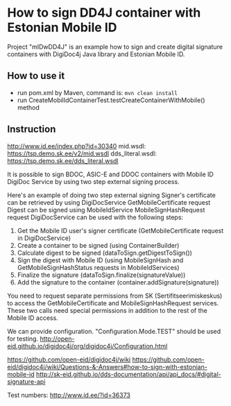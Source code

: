  # How to sign DD4J container with Estonian Mobile ID
 
 Project "mIDwDD4J" is an example how to sign and create digital 
 signature containers with DigiDoc4j Java library and
 Estonian Mobile ID.
 
 ## How to use it
  - run pom.xml by Maven, command is: `mvn clean install`
  - run CreateMobilIdContainerTest.testCreateContainerWithMobile() method 
   
 ## Instruction  
 http://www.id.ee/index.php?id=30340
 mid.wsdl: https://tsp.demo.sk.ee/v2/mid.wsdl
 dds_literal.wsdl: https://tsp.demo.sk.ee/dds_literal.wsdl

 It is possible to sign BDOC, ASIC-E and DDOC containers with Mobile ID DigiDoc Service by using
 two step external signing process.
 
 Here's an example of doing two step external signing
 Signer's certificate can be retrieved by using DigiDocService GetMobileCertificate request
 Digest can be signed using MobileIdService MobileSignHashRequest request
 DigiDocService can be used with the following steps:

 1. Get the Mobile ID user's signer certificate (GetMobileCertificate request in DigiDocService)
 2. Create a container to be signed (using ContainerBuilder)
 3. Calculate digest to be signed (dataToSign.getDigestToSign())
 4. Sign the digest with Mobile ID (using MobileSignHash and GetMobileSignHashStatus requests
 in MobileIdServices)
 5. Finalize the signature (dataToSign.finalize(signatureValue))
 6. Add the signature to the container (container.addSignature(signature))

 You need to request separate permissions from SK (Sertifitseerimiskeskus) to access the
 GetMobileCertificate and MobileSignHashRequest services. These two calls need special permissions
 in addition to the rest of the Mobile ID access.

 We can provide configuration. "Configuration.Mode.TEST" should be used for testing.
 http://open-eid.github.io/digidoc4j/org/digidoc4j/Configuration.html

 https://github.com/open-eid/digidoc4j/wiki
 https://github.com/open-eid/digidoc4j/wiki/Questions-&-Answers#how-to-sign-with-estonian-mobile-id
 http://sk-eid.github.io/dds-documentation/api/api_docs/#digital-signature-api

 Test numbers:
 http://www.id.ee/?id=36373
 